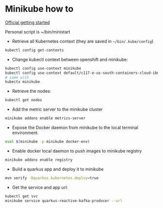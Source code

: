 # Minikube how to

[Official getting started](https://minikube.sigs.k8s.io/docs/start/)

Personal script is ~/bin/ministart

* Retrieve all Kubernetes context (they are saved in `~/bin/.kube/config`)

```sh
kubectl config get-contexts
```

* Change kubectl context between openshift and minikube:

```sh
kubectl config use-context minikube
kubectl config use-context default/c117-e-us-south-containers-cloud-ibm-com:31580/IAM#boyerje@us.ibm.com
# same with
kubectx minikube
```

* Retrieve the  nodes: 

```sh
kubectl get nodes
```

* Add the metric server to the minikube cluster

```sh
minikube addons enable metrics-server
```

* Expose the Docker daemon from minikube to the local terminal environment.

```sh
eval $(minikube -p minikube docker-env)
```

* Enable docker local daemon to push images to minikube registry

```sh
minikube addons enable registry
```

* Build a quarkus app and deploy it to minikube

```sh
mvn verify -Dquarkus.kubernetes.deploy=true
```

* Get the service and app url:

```sh
kubectl get svc
minikube service quarkus-reactive-kafka-producer --url
```